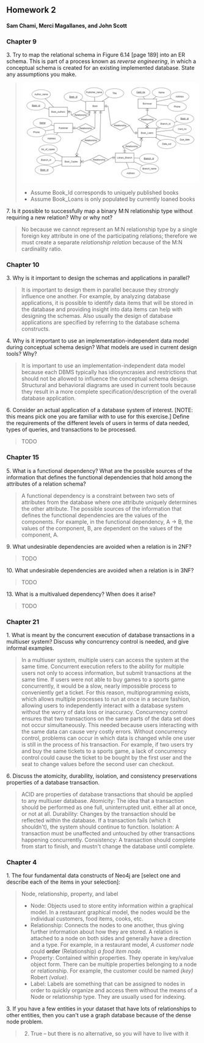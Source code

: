 ##  Homework 2
####  Sam Chami, Merci Magallanes, and John Scott


###  Chapter 9
3\.  Try to map the relational schema in Figure 6.14 [page 189] into an ER schema. This is part of a process known as _reverse engineering_, in which a conceptual schema is created for an existing implemented database. State any assumptions you make.

> ![ERD](imgs/Ch9-3_ERD_Figure_6-14.png)
> * Assume Book_Id corresponds to uniquely published books
> * Assume Book_Loans is only populated by currently loaned books

7\.  Is it possible to successfully map a binary M:N relationship type without requiring a new relation? Why or why not?

>  No because we cannot represent an M:N relationship
type by a single foreign key attribute in one of the participating relations; therefore we must create a separate _relationship relation_ because of the M:N cardinality ratio.


###  Chapter 10
3\.  Why is it important to design the schemas and applications in parallel?

>  It is important to design them in parallel because they strongly influence one another. For example, by analyzing database
applications, it is possible to identify data items that will be stored in the database and providing insight into data items can help with designing the schemas. Also usually the design of database applications are specified by referring to the database schema constructs.

4\.  Why is it important to use an implementation-independent data model during conceptual schema design? What models are used in current design tools? Why?

>  It is important to use an implementation-independent data model  because each DBMS typically has idiosyncrasies and restrictions that should not be allowed to influence the conceptual schema design. Structural and behavioral diagrams are used in current tools because they result in a more complete specification/description of the overall database application.

6\.  Consider an actual application of a database system of interest. [NOTE: this means pick one you are familiar with to use for this exercise.] Define the requirements of the different levels of users in terms of data needed, types of queries, and transactions to be processed.

>  TODO


###  Chapter 15
5\.  What is a functional dependency? What are the possible sources of the information that defines the functional dependencies that hold among the attributes of a relation schema?

>  A functional dependency is a constraint between two sets of attributes from the database where one attribute uniquely determines the other attribute. The possible sources of the information that defines the functional dependencies are the values of the components. For example, in the functional dependency, A -> B, the values of the component, B, are dependent on the values of the component, A. 

9\.  What undesirable dependencies are avoided when a relation is in 2NF?

>  TODO

10\.  What undesirable dependencies are avoided when a relation is in 3NF?

>  TODO

13\.  What is a multivalued dependency? When does it arise?

>  TODO


###  Chapter 21
1\.  What is meant by the concurrent execution of database transactions in a multiuser system? Discuss why concurrency control is needed, and give informal examples.

>  In a multiuser system, multiple users can access the system at the same time. Concurrent execution refers to the ability for multiple users not only to access information, but submit transactions at the same time. If users were not able to buy games to a sports game concurrently, it would be a slow, nearly impossible process to conveniently get a ticket. For this reason, multiprogramming exists, which allows multiple processes to run at once in a secure fashion, allowing users to independently interact with a database system without the worry of data loss or inaccuracy.
> Concurrency control ensures that two transactions on the same parts of the data set does not occur simultaneously. This needed because users interacting with the same data can cause very costly errors. Without concurrency control, problems can occur in which data is changed while one user is still in the process of his transaction. For example, if two users try and buy the same tickets to a sports game, a lack of concurrency control could cause the ticket to be bought by the first user and the seat to change values before the second user can checkout.

6\.  Discuss the atomicity, durability, isolation, and consistency preservations properties of a database transaction.
> ACID are properties of database transactions that should be applied to any multiuser database.
> Atomicity: The idea that a transaction should be performed as one full, uninterrupted unit. either all at once, or not at all.
> Durability: Changes by the transaction should be reflected within the database. If a transaction fails (which it shouldn't), the system should continue to function.
> Isolation: A transaction must be unaffected and untouched by other transactions happening concurrently.
> Consistency: A transaction should complete from start to finish, and mustn't change the database until complete.


###  Chapter 4
1\.  The four fundamental data constructs of Neo4j are [select one and describe each of the items in your selection]:

  > Node, relationship, property, and label
  > * Node: Objects used to store entity information within a graphical model. In a restaurant graphical model, the nodes would be the individual customers, food items, cooks, etc.
  > * Relationship: Connects the nodes to one another, thus giving further information about how they are stored. A relation is attached to a node on both sides and generally have a direction and a type. For example, in a restaurant model, *A customer node* could **order** (Relationship) *a food item node*.
  > * Property: Contained within properties. They operate in key/value object form. There can be multiple properties belonging to a node or relationship. For example, the customer could be named *(key)* Robert *(value)*.
  > * Label: Labels are something that can be assigned to nodes in order to quickly organize and access them without the means of a Node or relationship type. They are usually used for indexing.

3\.  If you have a few entities in your dataset that have lots of relationships to other entities, then you can't use a graph database because of the dense node problem.

  > 2.  True – but there is no alternative, so you will have to live with it
